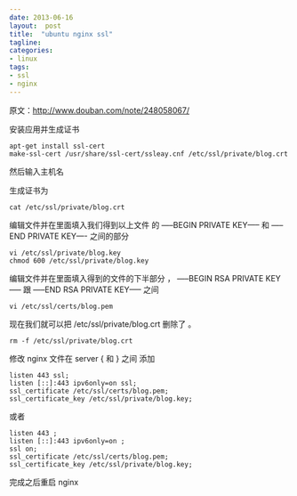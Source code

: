 ```yaml
---
date: 2013-06-16
layout:  post
title:  "ubuntu nginx ssl"
tagline:
categories:
- linux
tags:
- ssl
- nginx
---
```


原文：http://www.douban.com/note/248058067/

安装应用并生成证书

    apt-get install ssl-cert
    make-ssl-cert /usr/share/ssl-cert/ssleay.cnf /etc/ssl/private/blog.crt

然后输入主机名

生成证书为

    cat /etc/ssl/private/blog.crt

编辑文件并在里面填入我们得到以上文件 的 —–BEGIN PRIVATE KEY—– 和 —–END PRIVATE KEY—- 之间的部分

    vi /etc/ssl/private/blog.key
    chmod 600 /etc/ssl/private/blog.key

编辑文件并在里面填入得到的文件的下半部分 ， —–BEGIN RSA PRIVATE KEY—– 跟 —–END RSA PRIVATE KEY—– 之间

    vi /etc/ssl/certs/blog.pem

现在我们就可以把 /etc/ssl/private/blog.crt 删除了 。

    rm -f /etc/ssl/private/blog.crt

修改 nginx 文件在  server {     和      } 之间 添加

    listen 443 ssl;
    listen [::]:443 ipv6only=on ssl;
    ssl_certificate /etc/ssl/certs/blog.pem;
    ssl_certificate_key /etc/ssl/private/blog.key;

或者

    listen 443 ;
    listen [::]:443 ipv6only=on ;
    ssl on;
    ssl_certificate /etc/ssl/certs/blog.pem;
    ssl_certificate_key /etc/ssl/private/blog.key;

完成之后重启 nginx
